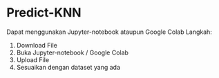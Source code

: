 # Predict-KNN

Dapat menggunakan Jupyter-notebook ataupun Google Colab
Langkah:
1. Download File
2. Buka Jupyter-notebook / Google Colab
3. Upload File
4. Sesuaikan dengan dataset yang ada
